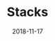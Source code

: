 ---
date: 2018-11-17
title: Stacks
company: Stack Overflow
link: https://stackoverflow.design/
image: ./images/stacks.jpg
description: Stacks provides everything you need to quickly deliver coherent, consistent experiences across all of Stack Overflow—the product itself, and emails.

---